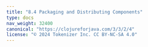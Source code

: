 ```yaml
---
title: "8.4 Packaging and Distributing Components"
type: docs
nav_weight: 32400
canonical: "https://clojureforjava.com/3/3/2/4"
license: "© 2024 Tokenizer Inc. CC BY-NC-SA 4.0"
---
```


